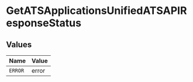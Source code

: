 # GetATSApplicationsUnifiedATSAPIResponseStatus


## Values

| Name    | Value   |
| ------- | ------- |
| `ERROR` | error   |